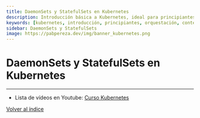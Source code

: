 ```yaml
---
title: DaemonSets y StatefulSets en Kubernetes 
description: Introducción básica a Kubernetes, ideal para principiantes que desean aprender sobre esta tecnología de orquestación de contenedores.
keywords: [kubernetes, introducción, principiantes, orquestación, contenedores]
sidebar: DaemonSets y StatefulSets 
image: https://pabpereza.dev/img/banner_kubernetes.png
---
```


# DaemonSets y StatefulSets en Kubernetes



---
* Lista de vídeos en Youtube: [Curso Kubernetes](https://www.youtube.com/playlist?list=PLQhxXeq1oc2k9MFcKxqXy5GV4yy7wqSma)

[Volver al índice](README.md#índice)
